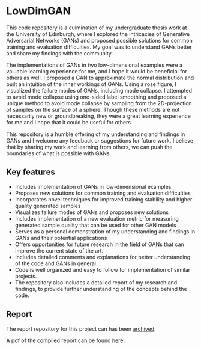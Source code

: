 # LowDimGAN

This code repository is a culmination of my undergraduate thesis work at the University of Edinburgh, where I explored the intricacies of Generative Adversarial Networks (GANs) and proposed possible solutions for common training and evaluation difficulties. My goal was to understand GANs better and share my findings with the community.

The implementations of GANs in two low-dimensional examples were a valuable learning experience for me, and I hope it would be beneficial for others as well. I proposed a GAN to approximate the normal distribution and built an intuition of the inner workings of GANs. Using a rose figure, I visualized the failure modes of GANs, including mode collapse. I attempted to avoid mode collapse using one-sided label smoothing and proposed a unique method to avoid mode collapse by sampling from the 2D-projection of samples on the surface of a sphere. Though these methods are not necessarily new or groundbreaking, they were a great learning experience for me and I hope that it could be useful for others.

This repository is a humble offering of my understanding and findings in GANs and I welcome any feedback or suggestions for future work. I believe that by sharing my work and learning from others, we can push the boundaries of what is possible with GANs.

## Key features

- Includes implementation of GANs in low-dimensional examples
- Proposes new solutions for common training and evaluation difficulties
- Incorporates novel techniques for improved training stability and higher quality generated samples
- Visualizes failure modes of GANs and proposes new solutions
- Includes implementation of a new evaluation metric for measuring generated sample quality that can be used for other GAN models
- Serves as a personal demonstration of my understanding and findings in GANs and their potential applications
- Offers opportunities for future research in the field of GANs that can improve the current state of the art.
- Includes detailed comments and explanations for better understanding of the code and GANs in general.
- Code is well organized and easy to follow for implementation of similar projects.
- The repository also includes a detailed report of my research and findings, to provide further understanding of the concepts behind the code.   

## Report

The report repository for this project can has been [archived](https://github.com/mnm-matin/LowDimGAN-report).


A pdf of the compiled report can be found [here](./report/LowDimGAN-Report.pdf).



